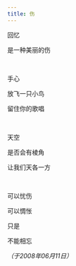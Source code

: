 ```yaml
---
title: 伤
---
```


回忆

是一种美丽的伤

<br />

手心

放飞一只小鸟

留住你的歌唱

<br />

天空

是否会有棱角

让我们天各一方

<br />

可以忧伤

可以惆怅

只是

不能相忘

*（于2008年06月11日）*
